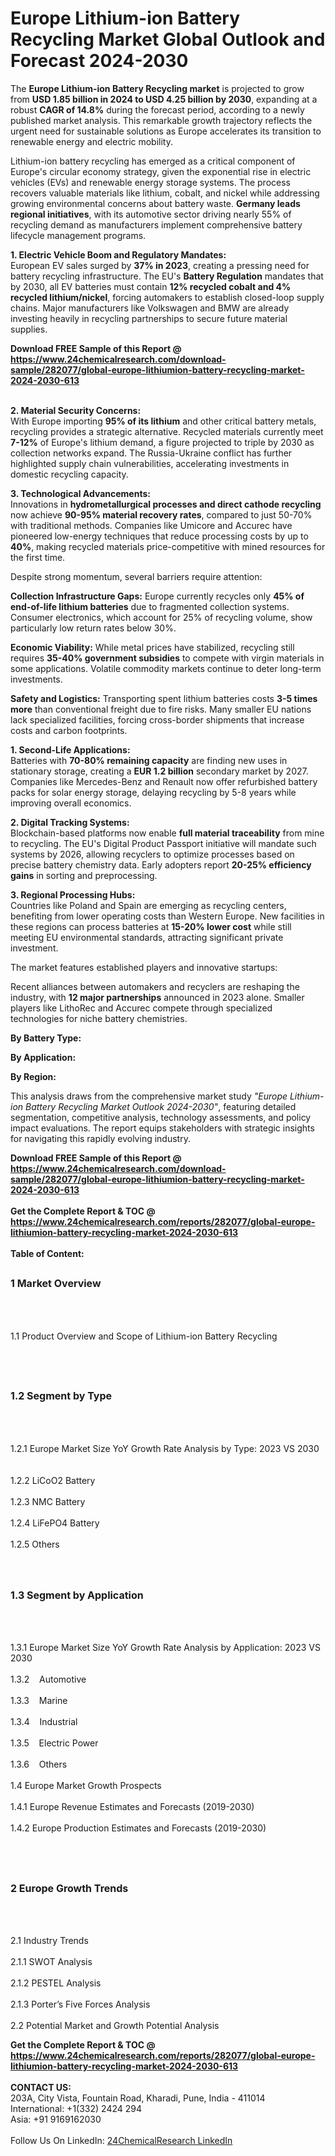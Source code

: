 <h1>Europe Lithium-ion Battery Recycling Market Global Outlook and Forecast 2024-2030</h1><p>The <strong>Europe Lithium-ion Battery Recycling market</strong> is projected to grow from <strong>USD 1.85 billion in 2024 to USD 4.25 billion by 2030</strong>, expanding at a robust <strong>CAGR of 14.8%</strong> during the forecast period, according to a newly published market analysis. This remarkable growth trajectory reflects the urgent need for sustainable solutions as Europe accelerates its transition to renewable energy and electric mobility.</p><p>Lithium-ion battery recycling has emerged as a critical component of Europe's circular economy strategy, given the exponential rise in electric vehicles (EVs) and renewable energy storage systems. The process recovers valuable materials like lithium, cobalt, and nickel while addressing growing environmental concerns about battery waste. <strong>Germany leads regional initiatives</strong>, with its automotive sector driving nearly 55% of recycling demand as manufacturers implement comprehensive battery lifecycle management programs.</p><p><strong>1. Electric Vehicle Boom and Regulatory Mandates:</strong><br>
European EV sales surged by <strong>37% in 2023</strong>, creating a pressing need for battery recycling infrastructure. The EU's <strong>Battery Regulation</strong> mandates that by 2030, all EV batteries must contain <strong>12% recycled cobalt and 4% recycled lithium/nickel</strong>, forcing automakers to establish closed-loop supply chains. Major manufacturers like Volkswagen and BMW are already investing heavily in recycling partnerships to secure future material supplies.</p><div><b>Download FREE Sample of this Report @ 
            <a href="https://www.24chemicalresearch.com/download-sample/282077/global-europe-lithiumion-battery-recycling-market-2024-2030-613">
            https://www.24chemicalresearch.com/download-sample/282077/global-europe-lithiumion-battery-recycling-market-2024-2030-613</a></b></div><br><p><strong>2. Material Security Concerns:</strong><br>
With Europe importing <strong>95% of its lithium</strong> and other critical battery metals, recycling provides a strategic alternative. Recycled materials currently meet <strong>7-12%</strong> of Europe's lithium demand, a figure projected to triple by 2030 as collection networks expand. The Russia-Ukraine conflict has further highlighted supply chain vulnerabilities, accelerating investments in domestic recycling capacity.</p><p><strong>3. Technological Advancements:</strong><br>
Innovations in <strong>hydrometallurgical processes and direct cathode recycling</strong> now achieve <strong>90-95% material recovery rates</strong>, compared to just 50-70% with traditional methods. Companies like Umicore and Accurec have pioneered low-energy techniques that reduce processing costs by up to <strong>40%</strong>, making recycled materials price-competitive with mined resources for the first time.</p><p>Despite strong momentum, several barriers require attention:</p><p><strong>Collection Infrastructure Gaps:</strong> Europe currently recycles only <strong>45% of end-of-life lithium batteries</strong> due to fragmented collection systems. Consumer electronics, which account for 25% of recycling volume, show particularly low return rates below 30%.</p><p><strong>Economic Viability:</strong> While metal prices have stabilized, recycling still requires <strong>35-40% government subsidies</strong> to compete with virgin materials in some applications. Volatile commodity markets continue to deter long-term investments.</p><p><strong>Safety and Logistics:</strong> Transporting spent lithium batteries costs <strong>3-5 times more</strong> than conventional freight due to fire risks. Many smaller EU nations lack specialized facilities, forcing cross-border shipments that increase costs and carbon footprints.</p><p><strong>1. Second-Life Applications:</strong><br>
Batteries with <strong>70-80% remaining capacity</strong> are finding new uses in stationary storage, creating a <strong>EUR 1.2 billion</strong> secondary market by 2027. Companies like Mercedes-Benz and Renault now offer refurbished battery packs for solar energy storage, delaying recycling by 5-8 years while improving overall economics.</p><p><strong>2. Digital Tracking Systems:</strong><br>
Blockchain-based platforms now enable <strong>full material traceability</strong> from mine to recycling. The EU's Digital Product Passport initiative will mandate such systems by 2026, allowing recyclers to optimize processes based on precise battery chemistry data. Early adopters report <strong>20-25% efficiency gains</strong> in sorting and preprocessing.</p><p><strong>3. Regional Processing Hubs:</strong><br>
Countries like Poland and Spain are emerging as recycling centers, benefiting from lower operating costs than Western Europe. New facilities in these regions can process batteries at <strong>15-20% lower cost</strong> while still meeting EU environmental standards, attracting significant private investment.</p><p>The market features established players and innovative startups:</p><p>Recent alliances between automakers and recyclers are reshaping the industry, with <strong>12 major partnerships</strong> announced in 2023 alone. Smaller players like LithoRec and Accurec compete through specialized technologies for niche battery chemistries.</p><p><strong>By Battery Type:</strong></p><p><strong>By Application:</strong></p><p><strong>By Region:</strong></p><p>This analysis draws from the comprehensive market study <em>"Europe Lithium-ion Battery Recycling Market Outlook 2024-2030"</em>, featuring detailed segmentation, competitive analysis, technology assessments, and policy impact evaluations. The report equips stakeholders with strategic insights for navigating this rapidly evolving industry.</p><div><b>Download FREE Sample of this Report @ 
            <a href="https://www.24chemicalresearch.com/download-sample/282077/global-europe-lithiumion-battery-recycling-market-2024-2030-613">
            https://www.24chemicalresearch.com/download-sample/282077/global-europe-lithiumion-battery-recycling-market-2024-2030-613</a></b></div><br><div><b>Get the Complete Report & TOC @ 
            <a href="https://www.24chemicalresearch.com/reports/282077/global-europe-lithiumion-battery-recycling-market-2024-2030-613">
            https://www.24chemicalresearch.com/reports/282077/global-europe-lithiumion-battery-recycling-market-2024-2030-613</a></b></div><br>
            <b>Table of Content:</b><p><h2><span style="font-size:16px"><strong>1 Market Overview&nbsp;&nbsp; &nbsp;</strong></span></h2><br />
<br />
<p>1.1 Product Overview and Scope of Lithium-ion Battery Recycling&nbsp;</p><br />
<br />
<h2><strong><span style="font-size:16px">1.2 Segment by Type&nbsp;&nbsp; &nbsp;</span></strong></h2><br />
<br />
<p>1.2.1 Europe Market Size YoY Growth Rate Analysis by Type: 2023 VS 2030&nbsp;&nbsp; &nbsp;<br /><br />
1.2.2 LiCoO2 Battery&nbsp;&nbsp; &nbsp;<br /><br />
1.2.3 NMC Battery<br /><br />
1.2.4 LiFePO4 Battery<br /><br />
1.2.5 Others<br /><br />
<br />
<h2><span style="font-size:16px"><strong>1.3 Segment by Application&nbsp;&nbsp;</strong></span></h2><br />
<br />
<p>1.3.1 Europe Market Size YoY Growth Rate Analysis by Application: 2023 VS 2030&nbsp;&nbsp; &nbsp;<br /><br />
1.3.2&nbsp;&nbsp; &nbsp;Automotive<br /><br />
1.3.3&nbsp;&nbsp; &nbsp;Marine<br /><br />
1.3.4&nbsp;&nbsp; &nbsp;Industrial<br /><br />
1.3.5&nbsp;&nbsp; &nbsp;Electric Power<br /><br />
1.3.6&nbsp;&nbsp; &nbsp;Others<br /><br />
1.4 Europe Market Growth Prospects&nbsp;&nbsp; &nbsp;<br /><br />
1.4.1 Europe Revenue Estimates and Forecasts (2019-2030)&nbsp;&nbsp; &nbsp;<br /><br />
1.4.2 Europe Production Estimates and Forecasts (2019-2030)&nbsp;&nbsp;</p><br />
<br />
<h2><span style="font-size:16px"><strong>2 Europe Growth Trends&nbsp;&nbsp; &nbsp;</strong></span></h2><br />
<br />
<p>2.1 Industry Trends&nbsp;&nbsp; &nbsp;<br /><br />
2.1.1 SWOT Analysis&nbsp;&nbsp; &nbsp;<br /><br />
2.1.2 PESTEL Analysis&nbsp;&nbsp; &nbsp;<br /><br />
2.1.3 Porter&rsquo;s Five Forces Analysis&nbsp;&nbsp; &nbsp;<br /><br />
2.2 Potential Market and Growth Potential Analysis&nbsp;&nbsp</p><div><b>Get the Complete Report & TOC @ 
            <a href="https://www.24chemicalresearch.com/reports/282077/global-europe-lithiumion-battery-recycling-market-2024-2030-613">
            https://www.24chemicalresearch.com/reports/282077/global-europe-lithiumion-battery-recycling-market-2024-2030-613</a></b></div><br><b>CONTACT US:</b><br>
            203A, City Vista, Fountain Road, Kharadi, Pune, India - 411014<br>
            International: +1(332) 2424 294<br>
            Asia: +91 9169162030 <br><br>
            Follow Us On LinkedIn: <a href="https://www.linkedin.com/company/24chemicalresearch/">24ChemicalResearch LinkedIn</a>
